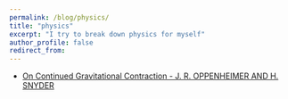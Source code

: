 ```yaml
---
permalink: /blog/physics/
title: "physics"
excerpt: "I try to break down physics for myself"
author_profile: false
redirect_from:
---
```


- [On Continued Gravitational Contraction - J. R. OPPENHEIMER AND H. SNYDER ](./On-Continued-Gravitational-Contraction)
